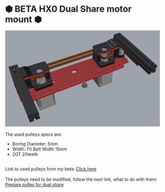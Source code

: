 # &#x2B22; BETA HX0 Dual Share motor mount &#x2B22;
<p align="center"><img width="750" src="assets/view.png"></p>

The used pulleys specs are: <br>
- Boring Diameter: 5mm <br>
- Width: Fit Belt Width 15mm <br>
- 2GT 20teeth <br>
<br>
Link to used pulleys from my beta: <a href="https://nl.aliexpress.com/item/1005004581737746.html?spm=a2g0o.order_list.order_list_main.286.4f6679d2OTcNkG&gatewayAdapt=glo2nld">Click here</a> <br>
<br>
The pulleys need to be modified, follow the next link, what to do with them: <br>
<a href="assets/prepare_pulley.md">Prepare pulley for dual share</a>
